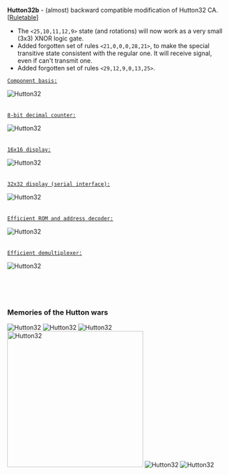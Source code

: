 **Hutton32b** - (almost) backward compatible modification of Hutton32 CA. [[Ruletable](doc/Hutton32b.rule)]<br>
- The `<25,10,11,12,9>` state (and rotations) will now work as a very small (3x3) XNOR logic gate.
- Added forgotten set of rules `<21,0,0,0,28,21>`, to make the special transitive state consistent with the regular one. It will receive signal, even if can't transmit one.
- Added forgotten set of rules `<29,12,9,0,13,25>`.

[`Component basis:`](component-basis.rle)

![Hutton32](doc/component-basis.png)
<br><br><br>
[`8-bit decimal counter:`](advanced%20counter%20v2%20(synchronous%20ver.).rle)

![Hutton32](doc/advanced%20counter%20v2~marked.png)
<br><br><br>
[`16x16 display:`](misc/16x16%20display.mc)

![Hutton32](doc/16x16%20display.png)
<br><br><br>
[`32x32 display (serial interface):`](misc/32x32%20display.mc)

![Hutton32](doc/32x32%20display.png)
<br><br><br>
[`Efficient ROM and address decoder:`](misc/256k%20Segmented%20ROM.mc)

![Hutton32](doc/256k%20Segmented%20ROM.png)
<br><br><br>
[`Efficient demultiplexer:`](misc/efficient_demultiplexer.mc)

![Hutton32](doc/efficient_demultiplexer.png)


<br><br><br>
### Memories of the Hutton wars
![Hutton32](doc/memes/adder%20meme.png)
![Hutton32](doc/memes/BIN2BCD%20meme.png)
![Hutton32](doc/memes/advanced%20counter%20meme.png)
<img src="doc/memes/not%20meme.jpg" alt="Hutton32" width="312">
![Hutton32](doc/memes/Segmented%20ROM.png)
![Hutton32](doc/memes/wirecross.png)
